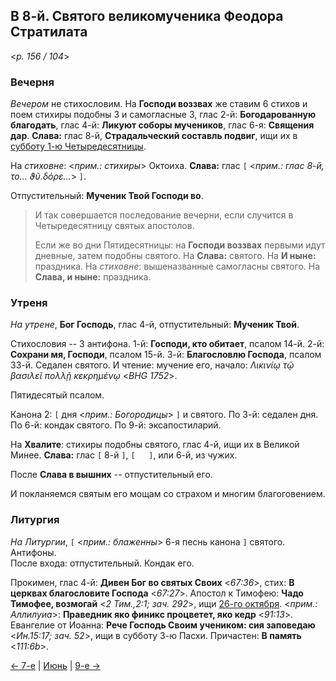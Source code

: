 
## В 8-й. Святого великомученика Феодора Стратилата

<*p. 156 / 104*>

### Вечерня

*Вечером* не стихословим. На **Господи воззвах** же ставим 6 стихов и поем стихиры подобны 3 и 
самогласные 3, глас 2-й: **Богодарованную благодать**, глас 4-й: **Ликуют соборы мучеников**, 
глас 6-я: **Священия дар**. **Слава:** глас 8-й, **Страдальческий составль подвиг**, ищи их 
в [субботу 1-ю Четыредесятницы](../13_moving_cycle/A_07_MES_week1.md#Суббота). 

На *стиховне*: <*прим.: стихиры*> Октоиха. **Слава:** глас `[` <*прим.: глас 8-й, το... ϑῦ.δόρε...*> `]`. 

Отпустительный: **Мученик Твой Господи во**. 

> И так совершается последование вечерни, если случится в Четыредесятницу святых апостолов. 
> 
> Если же во дни Пятидесятницы: на **Господи воззвах** первыми идут дневные, затем подобны святого. 
> На **Слава:** святого. На **И ныне:** праздника. На *стиховне*: вышеназванные самогласны святого. 
> На **Слава, и ныне:** праздника.   

### Утреня

*На утрене*, **Бог Господь**, глас 4-й, отпустительный: **Мученик Твой**. 
 
Стихословия -- 3 антифона. 1-й: **Господи, кто обитает**, псалом 14-й. 
2-й: **Сохрани мя, Господи**, псалом 15-й. 
3-й: **Благословлю Господа**, псалом 33-й. 
Седален святого. И чтение: мучение его, начало: *Λικινίῳ τῷ βασιλεῖ πολλῇ κεκρημένῳ* <*BHG 1752*>. 

Пятидесятый псалом. 

Канона 2: `[` дня <*прим.: Богородицы*> `]` и святого. 
По 3-й: седален дня. 
По 6-й: кондак святого. 
По 9-й: эксапостиларий. 

На **Хвалите**: стихиры подобны святого, глас 4-й, ищи их в Великой Минее. 
**Слава:** глас `[` 8-й `]`, `[   ]`, или 6-й, из чужих.  

После **Слава в вышних** -- отпустительный его. 

И покланяемся святым его мощам со страхом и многим благоговением. 

### Литургия

*На Литургии*, `[` <*прим.: блаженны*> 6-я песнь канона `]` святого. Антифоны.  
После входа: отпустительный. Кондак его.  

Прокимен, глас 4-й: **Дивен Бог во святых Своих** <*67:36*>, стих: **В церквах благословите Господа** <*67:27*>. 
Апостол к Тимофею: **Чадо Тимофее, возмогай** <*2 Тим.,2:1; зач. 292*>, ищи [26-го октября](../10_october/10_26_MES.ru.md). 
<*прим.: Аллилуиа*>: **Праведник яко финикс процветет, яко кедр** <*91:13*>. 
Евангелие от Иоанна: **Рече Господь Своим учеником: сия заповедаю** <*Ин.15:17; зач. 52*>, ищи в субботу 3-ю Пасхи. 
Причастен: **В память** <*111:6b*>. 

[← 7-е](06_07_MES.ru.md) | [Июнь](README.md#8-й) | [9-е →](06_09_MES.ru.md)
